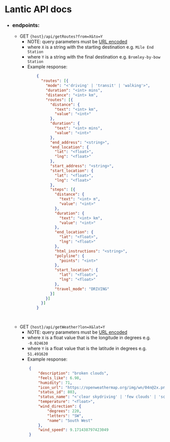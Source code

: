 # Lantic API docs
- ### endpoints: 
    - GET `{host}/api/getRoutes?from=X&to=Y`
        - NOTE: query parameters must be [URL encoded](https://developer.mozilla.org/en-US/docs/Web/JavaScript/Reference/Global_Objects/encodeURI)
        - where `X` is a string with the starting destination
        e.g. `Mile End Station`
        - where `Y` is a string with the final
        destination
        e.g. `Bromley-by-bow Station`
        - Example response: 
            ```json
                {
                  "routes": [{
                    "mode": "<'driving' | 'transit' | 'walking'>",
                    "duration": "<int> mins",
                    "distance": "<int> km",
                    "routes": [{
                      "distance": {
                        "text": "<int> km",
                        "value": "<int>"
                      },
                      "duration": {
                        "text": "<int> mins",
                        "value": "<int>"
                      },
                      "end_address": "<string>",
                      "end_location": {
                        "lat": "<float>",
                        "lng": "<float>"
                      },
                      "start_address": "<string>",
                      "start_location": {
                        "lat": "<float>",
                        "lng": "<float>"
                      },
                      "steps": [{
                        "distance": {
                          "text": "<int> m",
                          "value": "<int>"
                        },
                        "duration": {
                          "text": "<int> km",
                          "value": "<int>"
                        },
                        "end_location": {
                          "lat": "<float>",
                          "lng": "<float>"
                        },
                        "html_instructions": "<string>",
                        "polyline": {
                          "points": "<int>"
                        },
                        "start_location": {
                          "lat": "<float>",
                          "lng": "<float>"
                        },
                        "travel_mode": "DRIVING"
                      }]
                    }]
                  }]
                }

                            
            ```
    - GET `{host}/api/getWeather?lon=X&lat=Y`
        - NOTE: query parameters must be [URL encoded](https://developer.mozilla.org/en-US/docs/Web/JavaScript/Reference/Global_Objects/encodeURI)
        - where `X` is a float value that is the longitude in degrees
        e.g. `-0.024630`
        - where `Y` is a float value that is the latitude in degrees
        e.g. `51.491620`
        - Example response: 
        ```json
            {
                "description": "broken clouds",
                "feels_like": 6.98,
                "humidity": 71,
                "icon_url": "https://openweathermap.org/img/wn/04n@2x.png",
                "status_id": 803,
                "status_name": "<'clear skydriving' | 'few clouds' | 'scattered clouds | 'broken clouds' | 'shower rain' | 'rain' | 'thunderstorm' | 'snow' | 'mist'>",
                "temperature": "<float>",
                "wind_direction": {
                    "degrees": 220,
                    "letters": "SW",
                    "name": "South West"
                },
                "wind_speed": 9.171438797423049
            }
        ```
